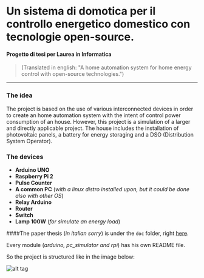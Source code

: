 
Un sistema di domotica per il controllo energetico domestico con tecnologie open-source.
========================================================================================

#### Progetto di tesi per **Laurea in Informatica**

>(Translated in english: "A home automation system for home energy control with open-source technologies.")

-----------

### The idea

The project is based on the use of various interconnected devices in order to create an home automation system
with the intent of control power consumption of an house. However, this project is a simulation of a larger and directly applicable project.
The house includes the installation of photovoltaic panels, a battery for energy storaging and a DSO (Distribution System Operator).

### The devices

- **Arduino UNO**
- **Raspberry Pi 2**
- **Pulse Counter**
- **A common PC** (<em>with a linux distro installed upon, but it could be done also with other OS</em>)
- **Relay Arduino**
- **Router**
- **Switch**
- **Lamp 100W** (<em>for simulate an energy load</em>)

####The paper thesis (<em>in italian sorry</em>) is under the `doc` folder, right [here](https://github.com/cbarGit/HomeAutomatProject/blob/master/doc/tesi.pdf).

Every module (*arduino, pc_simulator and rpi*) has his own README file.

So the project is structured like in the image below:

![alt tag](https://raw.githubusercontent.com/cbarGit/HomeAutomatProject/doc/logic.png)
